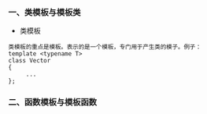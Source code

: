 ### 一、类模板与模板类
* 类模板       
````
类模板的重点是模板。表示的是一个模板，专门用于产生类的模子。例子：  
template <typename T>
class Vector
{
     ...
};
````
### 二、函数模板与模板函数
